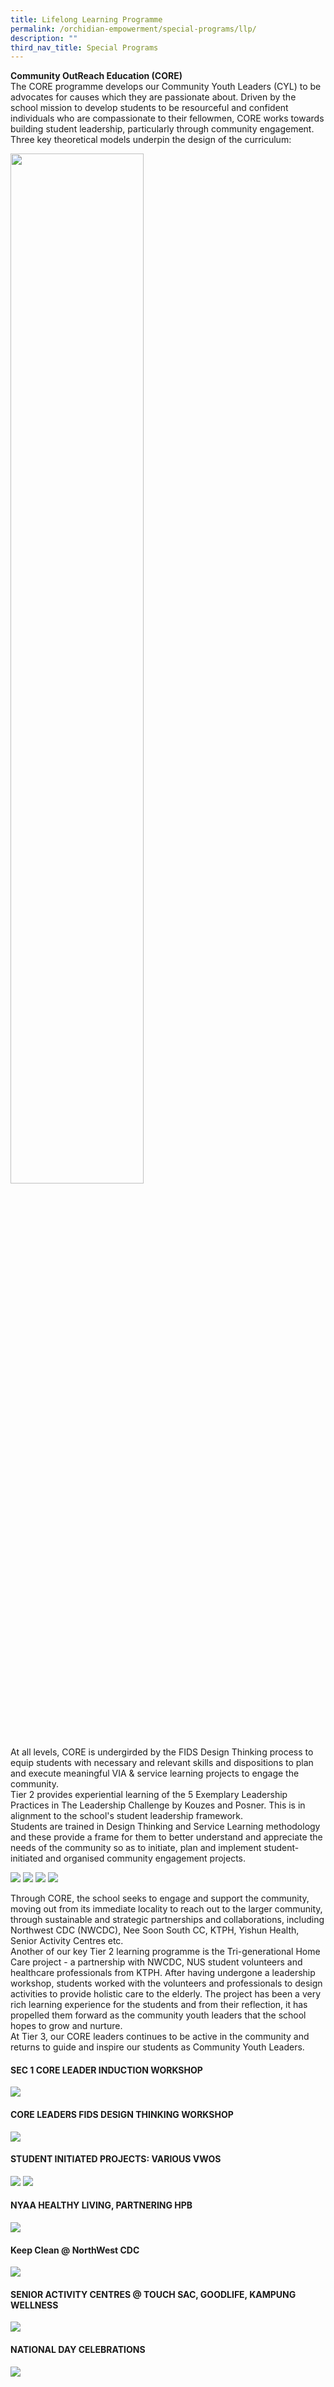 ```yaml
---
title: Lifelong Learning Programme
permalink: /orchidian-empowerment/special-programs/llp/
description: ""
third_nav_title: Special Programs
---
```





<p><strong>Community OutReach Education (CORE)<br /></strong>The CORE programme develops our Community Youth Leaders (CYL) to be advocates for causes which they are passionate about. Driven by the school mission to develop students to be resourceful and confident individuals who are compassionate to their fellowmen, CORE works towards building student leadership, particularly through community engagement.<br />Three key theoretical models underpin the design of the curriculum:&nbsp;</p>
<img style="width: 65%;" src="/images/llp1.jpg">
<p>At all levels, CORE is undergirded by the FIDS Design Thinking process to equip students with necessary and relevant skills and dispositions to plan and execute meaningful VIA &amp; service learning projects to engage the community.<br />Tier 2 provides experiential learning of the 5 Exemplary Leadership Practices in The Leadership Challenge by Kouzes and Posner. This is in alignment to the school's student leadership framework.<br />Students are trained in Design Thinking and Service Learning methodology and these provide a frame for them to better understand and appreciate the needs of the community so as to initiate, plan and implement student-initiated and organised community engagement projects.</p>
<img src="/images/llp2.jpg">
<img src="/images/llp3.jpg">
<img src="/images/llp4.jpg">
<img src="/images/llp5.jpg">
<p>Through CORE, the school seeks to engage and support the community, moving out from its immediate locality to reach out to the larger community, through sustainable and strategic partnerships and collaborations, including Northwest CDC (NWCDC), Nee Soon South CC, KTPH, Yishun Health, Senior Activity Centres etc.<br />Another of our key Tier 2 learning programme is the Tri-generational Home Care project - a partnership with NWCDC, NUS student volunteers and healthcare professionals from KTPH. After having undergone a leadership workshop, students worked with the volunteers and professionals to design activities to provide holistic care to the elderly. The project has been a very rich learning experience for the students and from their reflection, it has propelled them forward as the community youth leaders that the school hopes to grow and nurture.<br />At Tier 3, our CORE leaders continues to be active in the community and returns to guide and inspire our students as Community Youth Leaders.</p>
<h4>SEC 1 CORE LEADER INDUCTION WORKSHOP</h4>
<img src="/images/llp6.jpg">
<h4>CORE LEADERS FIDS DESIGN THINKING WORKSHOP</h4>
<img src="/images/llp7.jpg">
<h4>STUDENT INITIATED PROJECTS: VARIOUS VWOS</h4>
<img src="/images/llp8.jpg">
<img src="/images/llp9.jpg">
<h4>NYAA HEALTHY LIVING, PARTNERING HPB</h4>
<img src="/images/llp10.jpg">
<h4>Keep Clean @ NorthWest CDC</h4>
<img src="/images/llp11.jpg">
<h4>SENIOR ACTIVITY CENTRES @ TOUCH SAC, GOODLIFE, KAMPUNG WELLNESS</h4>
<img src="/images/llp12.jpg">
<h4>NATIONAL DAY CELEBRATIONS</h4>
<img src="/images/llp13.jpg">